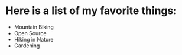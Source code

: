 # Here is a list of my favorite things:
- Mountain Biking
- Open Source
- Hiking in Nature
- Gardening
